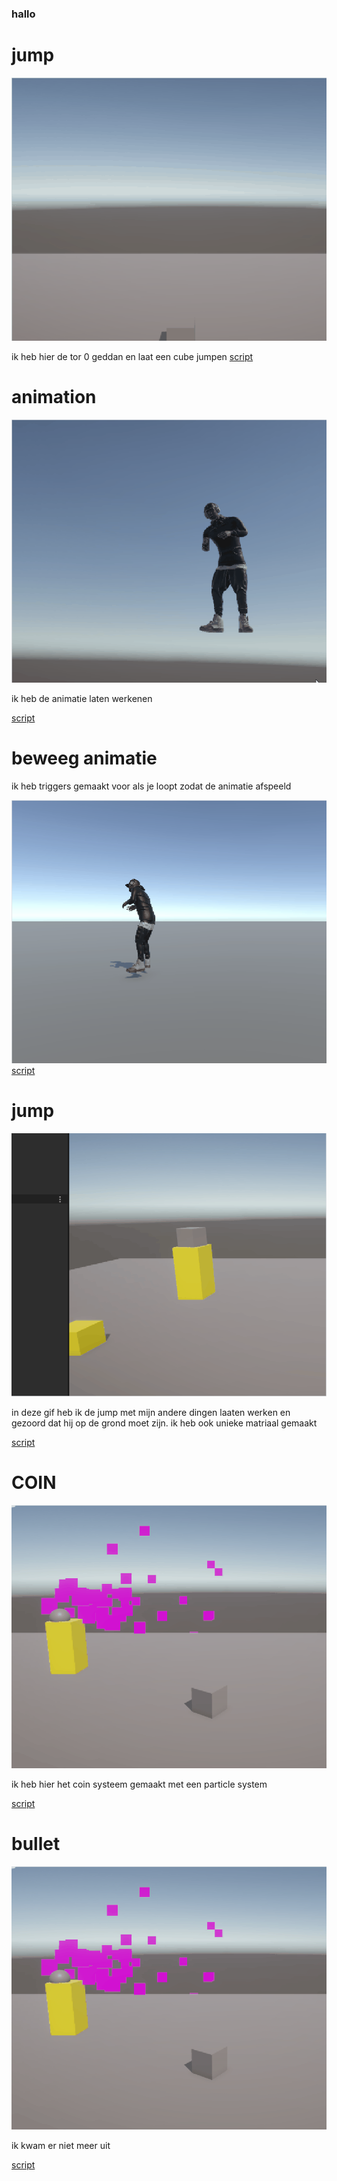 ### hallo

# jump
![](torani/gift.gif)

ik heb hier de tor 0 geddan en laat een cube jumpen
[script](Assets/jump.cs)

# animation 
![](torani/tur2.gif)

ik heb de animatie laten werkenen

[script](Assets/animator.cs)

# beweeg animatie

ik heb triggers gemaakt voor als je loopt zodat de animatie afspeeld

![](torani/tortiorial2.gif)
[script](Assets/animator.cs)

# jump

![](torani/jump.gif)

in deze gif heb ik de jump met mijn andere dingen laaten werken en gezoord dat hij op de grond moet zijn.
ik heb ook unieke matriaal gemaakt

[script](Assets/jump.cs)

# COIN

![](torani/coin.gif)

ik heb hier het coin systeem gemaakt met een particle system

[script](Assets/coin.cs)

# bullet

![](torani/coin.gif)

ik kwam er niet meer uit

[script](Assets/bullet.cs)


